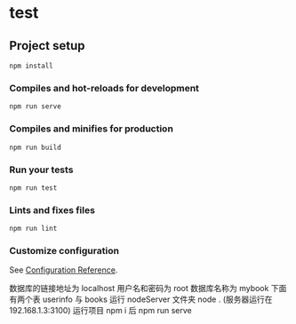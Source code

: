 # test

## Project setup

```
npm install
```

### Compiles and hot-reloads for development

```
npm run serve
```

### Compiles and minifies for production

```
npm run build
```

### Run your tests

```
npm run test
```

### Lints and fixes files

```
npm run lint
```

### Customize configuration

See [Configuration Reference](https://cli.vuejs.org/config/).

数据库的链接地址为 localhost
用户名和密码为 root
数据库名称为 mybook 下面有两个表 userinfo 与 books
运行 nodeServer 文件夹 node . (服务器运行在 192.168.1.3:3100)
运行项目 npm i 后 npm run serve
